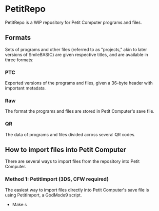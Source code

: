 # PetitRepo
PetitRepo is a WIP repository for Petit Computer programs and files.

## Formats
Sets of programs and other files (referred to as "projects," akin to later versions of SmileBASIC) are given respective titles, and are available in three formats:

### PTC
Exported versions of the programs and files, given a 36-byte header with important metadata.

### Raw
The format the programs and files are stored in Petit Computer's save file.

### QR
The data of programs and files divided across several QR codes.

## How to import files into Petit Computer
There are several ways to import files from the repository into Petit Computer.

### Method 1: PetitImport (3DS, CFW required)
The easiest way to import files directly into Petit Computer's save file is using PetitImport, a GodMode9 script.
* Make s
